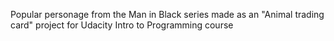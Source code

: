 Popular personage from the Man in Black series made as an "Animal trading card" project for Udacity Intro to Programming course
